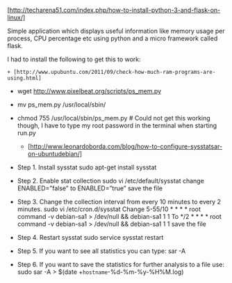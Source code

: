 [http://techarena51.com/index.php/how-to-install-python-3-and-flask-on-linux/]

Simple application which displays useful information like memory usage per process,
CPU percentage etc using python and a micro framework called flask.


I had to install the following to get this to work:

    + [http://www.upubuntu.com/2011/09/check-how-much-ram-programs-are-using.html]
 

* wget http://www.pixelbeat.org/scripts/ps_mem.py
* mv ps_mem.py /usr/local/sbin/
* chmod 755 /usr/local/sbin/ps_mem.py # Could not get this working though, I have to type my root password in the terminal when starting run.py

    + [http://www.leonardoborda.com/blog/how-to-configure-sysstatsar-on-ubuntudebian/]
 

* Step 1. Install sysstat
sudo apt-get install sysstat

* Step 2. Enable stat collection 
sudo vi /etc/default/sysstat
change ENABLED=”false” to ENABLED=”true”
save the file

* Step 3. Change the collection interval from every 10 minutes to every 2 minutes.
sudo vi /etc/cron.d/sysstat
Change
5-55/10 * * * * root command -v debian-sa1 > /dev/null && debian-sa1 1 1
To
*/2 * * * * root command -v debian-sa1 > /dev/null && debian-sa1 1 1
save the file

* Step 4. Restart sysstat
sudo service sysstat restart

* Step 5. If you want to see all statistics you can type:
sar -A

* Step 6. If you want to save the statistics for further analysis to a file use:
sudo sar -A > $(date +`hostname`-%d-%m-%y-%H%M.log)
